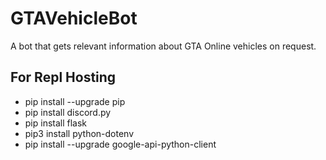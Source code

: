# GTAVehicleBot

A bot that gets relevant information about GTA Online vehicles on request.

## For Repl Hosting

* pip install --upgrade pip
* pip install discord.py
* pip install flask
* pip3 install python-dotenv
* pip install --upgrade google-api-python-client
